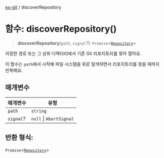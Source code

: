 [es-git](../globals.md) / discoverRepository

# 함수: discoverRepository()

> **discoverRepository**(`path`, `signal`?): `Promise`\<[`Repository`](../classes/Repository.md)\>

지정한 경로 또는 그 상위 디렉터리에서 기존 Git 리포지토리를 찾아 열어요.

이 함수는 `path`에서 시작해 파일 시스템을 위로 탐색하면서 리포지토리를 찾을 때까지 반복해요.

## 매개변수

| 매개변수      | 유형                      |
|-----------|-------------------------|
| `path`    | `string`                |
| `signal`? | `null` \| `AbortSignal` |

## 반환 형식:

`Promise`\<[`Repository`](../classes/Repository.md)\>
